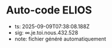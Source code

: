 # Auto-code ELIOS
- ts: 2025-09-09T07:38:08.188Z
- sig: ∞.je.toi.nous.432.528
- note: fichier généré automatiquement